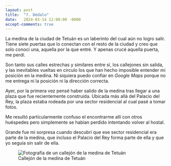 ```yaml
---
layout: post
title:  "7. Dédalo"
date:   2024-03-14 12:00:00 -0000
accept-comments: true
---
```

La medina de la ciudad de Tetuán es un laberinto del cual aún no logro salir. Tiene siete puertas que lo conectan con el resto de la ciudad y creo que solo conocí una, aquella por la que entré. Y apenas crucé aquella puerta, me perdí.

Son tanto sus calles estrechas y similares entre sí, los callejones sin salida, y las inevitables vueltas en círculo los que han hecho imposible entender mi posición en la medina. Ni siquiera puedo confiar en *Google Maps* porque no me entrega ni la posición ni la dirección correcta.

Ayer, por la primera vez pensé haber salido de la medina tras llegar a una plaza que fue recientemente construida. Ubicada más allá del Palacio del Rey, la plaza estaba rodeada por una sector residencial al cual pasé a tomar fotos. 

Me resultó particularmente confuso el encontrarme allí con otros huéspedes pero simplemente se habían perdido intentando volver al hostal.

Grande fue mi sorpresa cuando descubrí que ese sector residencial era parte de la medina, que incluso el Palacio del Rey forma parte de ella y que yo seguía sin salir de ella.

<figure>
<img src="{{ site.baseurl }}/assets/images/marruecos1.jpg" alt="Fotografía de un callejón de la medina de Tetuán"/>
<figcaption>Callejón de la medina de Tetuán</figcaption>
</figure>
